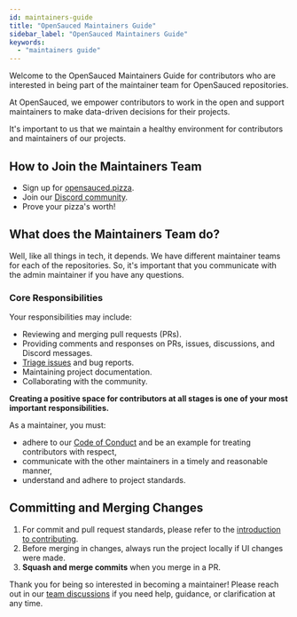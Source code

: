 ```yaml
---
id: maintainers-guide
title: "OpenSauced Maintainers Guide"
sidebar_label: "OpenSauced Maintainers Guide"
keywords:
  - "maintainers guide"
---
```


Welcome to the OpenSauced Maintainers Guide for contributors who are interested in being part of the maintainer team for OpenSauced repositories.

At OpenSauced, we empower contributors to work in the open and support maintainers to make data-driven decisions for their projects.

It's important to us that we maintain a healthy environment for contributors and maintainers of our projects.

## How to Join the Maintainers Team

- Sign up for [opensauced.pizza](https://opensauced.pizza/).
- Join our [Discord community](https://discord.gg/opensauced).
- Prove your pizza's worth!

## What does the Maintainers Team do?

Well, like all things in tech, it depends. We have different maintainer teams for each of the repositories. So, it's important that you communicate with the admin maintainer if you have any questions.

### Core Responsibilities

Your responsibilities may include:

- Reviewing and merging pull requests (PRs).
- Providing comments and responses on PRs, issues, discussions, and Discord messages.
- [Triage issues](../contributing/triage-guide.md#triage-process) and bug reports.
- Maintaining project documentation.
- Collaborating with the community.

**Creating a positive space for contributors at all stages is one of your most important responsibilities.**

As a maintainer, you must:

- adhere to our [Code of Conduct](../contributing/code-of-conduct.md) and be an example for treating contributors with respect,
- communicate with the other maintainers in a timely and reasonable manner,
- understand and adhere to project standards.

## Committing and Merging Changes

1. For commit and pull request standards, please refer to the [introduction to contributing](../contributing/introduction-to-contributing.md).
2. Before merging in changes, always run the project locally if UI changes were made.
3. **Squash and merge commits** when you merge in a PR.

Thank you for being so interested in becoming a maintainer! Please reach out in our [team discussions](https://github.com/open-sauced/docs/discussions/categories/team-discussions) if you need help, guidance, or clarification at any time.
